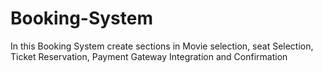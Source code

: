 # Booking-System
In this Booking System create sections in Movie selection, seat Selection, Ticket Reservation, Payment Gateway Integration and Confirmation
